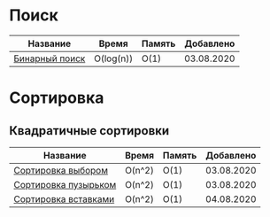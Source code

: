 # Поиск

| Название  | Время | Память |  Добавлено |
| ------------- | ------------- | ------------- | ------------- |
| [Бинарный поиск](src/Search/bin_search/README.md) | O(log(n))  |  O(1) | 03.08.2020 | 


# Сортировка

## Квадратичные сортировки

| Название  | Время | Память |    Добавлено | 
| ------------- | ------------- | ------------- | ------------- | 
| [Сортировка выбором](src/Sort/selection_sort/README.md)  | O(n^2)  |  O(1) | 03.08.2020 |
| [Сортировка пузырьком](src/Sort/buble_sort/README.md)  | O(n^2)  |  O(1) | 03.08.2020 |
| [Сортировка вставками](src/Sort/insertion_sort/README.md)  | O(n^2)  |  O(1) | 04.08.2020 | 



